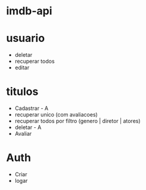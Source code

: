 # imdb-api

# usuario
 - deletar
 - recuperar todos
 - editar

# titulos
 - Cadastrar - A
 - recuperar unico (com avaliacoes)
 - recuperar todos por filtro (genero | diretor | atores)
 - deletar - A
 - Avaliar

# Auth
- Criar
 - logar